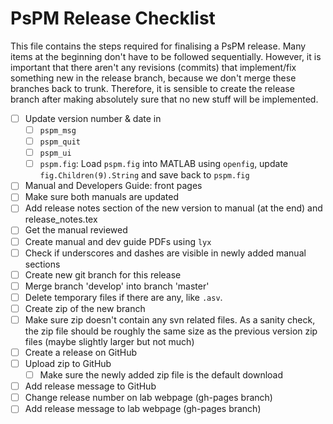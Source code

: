 # PsPM Release Checklist
This file contains the steps required for finalising a PsPM release. Many items at the beginning don't have to be followed sequentially. However, it is important that there aren't any revisions (commits) that implement/fix something new in the release branch, because we don't merge these branches back to trunk. Therefore, it is sensible to create the release branch after making absolutely sure that no new stuff will be implemented.

- [ ] Update version number & date in
	 - [ ] `pspm_msg`
	 - [ ] `pspm_quit`
	 - [ ] `pspm_ui`
	 - [ ] `pspm.fig`: Load `pspm.fig` into MATLAB using `openfig`, update `fig.Children(9).String` and save back to `pspm.fig`
- [ ] Manual and Developers Guide: front pages
- [ ] Make sure both manuals are updated
- [ ] Add release notes section of the new version to manual (at the end) and release\_notes.tex
- [ ] Get the manual reviewed
- [ ] Create manual and dev guide PDFs using `lyx`
- [ ] Check if underscores and dashes are visible in newly added manual sections
- [ ] Create new git branch for this release
- [ ] Merge branch 'develop' into branch 'master' 
- [ ] Delete temporary files if there are any, like `.asv`.
- [ ] Create zip of the new branch
- [ ] Make sure zip doesn't contain any svn related files. As a sanity check, the zip file should be roughly the same size as the previous version zip files (maybe slightly larger but not much)
- [ ] Create a release on GitHub
- [ ] Upload zip to GitHub
  - [ ] Make sure the newly added zip file is the default download
- [ ] Add release message to GitHub
- [ ] Change release number on lab webpage (gh-pages branch)
- [ ] Add release message to lab webpage (gh-pages branch)
